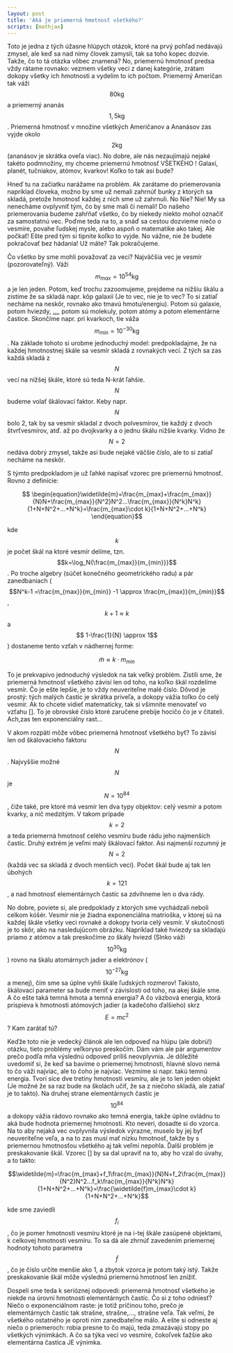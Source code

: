 ```yaml
---
layout: post
title: 'Aká je priemerná hmotnosť všetkého?'
scripts: [mathjax]
---
```


Toto je jedna z tých úžasne hlúpych otázok, ktoré na prvý pohľad nedávajú zmysel, ale keď sa nad nimy človek zamyslí, tak sa toho kopec dozvie. Takže, čo to tá otázka vôbec znamená? No, priemernú hmotnosť predsa vždy rátame rovnako: vezmem všetky veci z danej kategórie, zrátam dokopy všetky ich hmotnosti a vydelím to ich počtom. Priemerný Američan tak váži $$80 \mathrm{ kg}$$ a priemerný ananás $$ 1,5 \mathrm{ kg}$$. Priemerná hmotnosť v množine všetkých Američanov a Ananásov zas vyjde okolo $$ 2 \mathrm{ kg}$$ (ananásov je skrátka oveľa viac). No dobre, ale nás nezaujímajú nejaké takéto podmnožiny, my chceme priemernú hmotnosť VŠETKÉHO ! Galaxí, planét, tučniakov, atómov, kvarkov! Koľko to tak asi bude?

Hneď tu na začiatku narážame na problém. Ak zarátame do priemerovania napríklad človeka, možno by sme už nemali zahrnúť bunky z ktorých sa skladá, pretože hmotnosť každej z nich sme už zahrnuli. No Nie? Nie! My sa nenecháme ovplyvniť tým, čo by sme mali či nemali! Do našeho priemerovania budeme zahŕňať všetko, čo by niekedy niekto mohol označiť za samostatnú vec. Poďme teda na to, a snáď sa cestou dozvieme niečo o vesmíre, povahe ľudskej mysle, alebo aspoň o matematike ako takej. Ale počkať! Ešte pred tým si tipnite koľko to vyjde. No vážne, nie že budete pokračovať bez hádania! Už máte? Tak pokračujeme.

Čo všetko by sme mohli považovať za veci? Najväčšia vec je vesmír (pozorovateľný). Váži $$m_{max}=10^{54} \mathrm{ kg}$$ a je len jeden. Potom, keď trochu zazoomujeme, prejdeme na nižšiu škálu a zistíme že sa skladá napr. kôp galaxií (Je to vec, nie je to vec? To si zatiaľ necháme na neskôr, rovnako ako tmavú hmotu/energiu). Potom sú galaxie, potom hviezdy, <a href=http://htwins.net/scale2/>...</a>, potom sú molekuly, potom atómy a potom elementárne častice. Skončíme napr. pri kvarkoch, tie váža $$m_{min}=10^{-30} \mathrm{ kg}$$. Na základe tohoto si urobme jednoduchý model: predpokladajme, že na každej hmotnostnej škále sa vesmír skladá z rovnakých vecí. Z tých sa zas každá skladá z $$N$$ vecí na nižšej škále, ktoré sú teda N-krát ľahšie. $$N$$ budeme volať škálovací faktor. Keby napr. $$N$$ bolo 2, tak by sa vesmír skladal z dvoch polvesmírov, tie každý z dvoch štvrťvesmírov, atď. až po dvojkvarky a o jednu škálu nižšie kvarky. Vidno že $$N=2$$ nedáva dobrý zmysel, takže asi bude nejaké väčšie číslo, ale to si zatiaľ necháme na neskôr.

S týmto predpokladom je už ľahké napísať vzorec pre priemernú hmotnosť. Rovno z definície:

$$ \begin{equation}\widetilde{m}=\frac{m_{max}+\frac{m_{max}}{N}N+\frac{m_{max}}{N^2}N^2...\frac{m_{max}}{N^k}N^k}{1+N+N^2+...+N^k}=\frac{m_{max}\cdot k}{1+N+N^2+...+N^k} \end{equation}$$
	
kde $$k$$ je počet škál na ktoré vesmír delíme, tzn. $$k=\log_N{\frac{m_{max}}{m_{min}}}$$. Po troche algebry (súčet konečného geometrického radu) a pár zanedbaniach ($$N^k-1 =\frac{m_{max}}{m_{min}} -1 \approx \frac{m_{max}}{m_{min}}$$, $$ k+1 \approx k$$ a $$ 1-\frac{1}{N} \approx 1$$) dostaneme tento vzťah v nádhernej forme:

$$\widetilde{m} \approx k \cdot m_{min}$$

To je prekvapivo jednoduchý výsledok na tak veľký problém. Zistili sme, že priemerná hmotnosť všetkého závisí len od toho, na koľko škál rozdelíme vesmír. Čo je ešte lepšie, je to vždy neuveriteľne malé číslo. Dôvod je prostý: tých malých častíc je skrátka priveľa, a dokopy vážia toľko čo celý vesmír. Ak to chcete vidieť matematicky, tak si všimnite menovateľ vo vzťahu []. To je obrovské číslo ktoré zaručene prebije hocičo čo je v čitateli. Ach,zas ten exponenciálny rast...

V akom rozpätí môže vôbec priemerná hmotnosť všetkého byť? To závisí len od škálovacieho faktoru $$N$$. Najvyššie možné $$N$$ je $$N=10^84$$, čiže také, pre ktoré má vesmír len dva typy objektov: celý vesmír a potom kvarky, a nič medzitým. V takom prípade $$k=2$$ a teda priemerná hmotnosť celého vesmíru bude rádu jeho najmenších častíc. Druhý extrém je veľmi malý škálovací faktor. Asi najmenší rozumný je $$N=2$$ (každá vec sa skladá z dvoch menších vecí). Počet škál bude aj tak len úbohých $$k=121$$, a nad hmotnosť elementárnych častíc sa zdvihneme len o dva rády.

No dobre, poviete si, ale predpoklady z ktorých sme vychádzali neboli celkom kóšér. Vesmír nie je žiadna exponenciálna matrioška, v ktorej sú na každej škále všetky veci rovnaké a dokopy tvoria celý vesmír. V skutočnosti je to skôr, ako na nasledujúcom obrázku. Napríklad také hviezdy sa skladajú priamo z atómov a tak preskočíme zo škály hviezd (Slnko váži $$10^30 \mathrm{ kg}$$) rovno na škálu atomárnych jadier a elektrónov ($$10^{-27} \mathrm{ kg}$$ a menej), čím sme sa úplne vyhli škále ľudských rozmerov! Takisto, škálovací parameter sa bude meniť v závislosti od toho, na akej škále sme. A čo ešte taká temná hmota a temná energia? A čo väzbová energia, ktorá prispieva k hmotnosti atómových jadier (a kadečoho ďalšieho) skrz $$E=mc^2$$? Kam zarátať tú?

Keďže toto nie je vedecký článok ale len odpoveď na hlúpu (ale dobrú!) otázku, tieto problémy veľkoryso preskočím. Dám vám ale pár argumentov prečo podľa mňa výslednú odpoveď príliš neovplyvnia. Je dôležité uvedomiť si, že keď sa bavíme o priemernej hmotnosti, hlavné slovo nemá to čo váži najviac, ale to čoho je najviac. Vezmime si napr. takú temnú energia. Tvorí síce dve tretiny hmotnosti vesmíru, ale je to len jeden objekt (Je možné že sa raz bude na školách učiť, že sa z niečoho skladá, ale zatiaľ je to takto). Na druhej strane elementárnych častíc je $$10^{84}$$ a dokopy vážia rádovo rovnako ako temná energia, takže úplne ovládnu to aká bude hodnota priemernej hmotnosti. Kto neverí, dosadte si do vzorca. Na to aby nejaká vec ovplyvnila výsledok výrazne, muselo by jej byť neuveriteľne veľa, a na to zas musí mať nízku hmotnosť, takže by s priemernou hmotnosťou všetkého aj tak veľmi nepohla. Ďalší problém je preskakovanie škál. Vzorec [] by sa dal upraviť na to, aby ho vzal do úvahy, a to takto:

$$\widetilde{m}=\frac{m_{max}+f_1\frac{m_{max}}{N}N+f_2\frac{m_{max}}{N^2}N^2...f_k\frac{m_{max}}{N^k}N^k}{1+N+N^2+...+N^k}=\frac{\widetilde{f}m_{max}\cdot k}{1+N+N^2+...+N^k}$$

kde sme zaviedli $$f_i$$, čo je pomer hmotnosti vesmíru ktoré je na i-tej škále zasúpené objektami, k celkovej hmotnosti vesmíru. To sa dá ale zhrnúť zavedením priemernej hodnoty tohoto parametra $$\widetilde{f}$$, čo je číslo určite menšie ako 1, a zbytok vzorca je potom taký istý. Takže preskakovanie škál môže výslednú priemernú hmotnosť len znížiť.

Dospeli sme teda k serióznej odpovedi: priemerná hmotnosť všetkého je niekde na úrovni hmotnosti elementárnych častíc. Čo si z toho odniesť? Niečo o exponenciálnom raste: je totiž príčinou toho, prečo je elementárnych častíc tak strašne, strašne,..., strašne veľa. Tak veľmi, že všetkého ostatného je oproti nim zanedbateľne málo. A ešte si odneste aj niečo o priemeroch: robia presne to čo majú, teda zmazávajú stopy po všetkých výnimkách. A čo sa týka vecí vo vesmíre, čokoľvek ťažšie ako elementárna častica JE výnimka.
